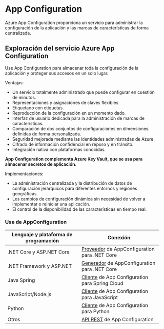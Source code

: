 # App Configuration

Azure App Configuration proporciona un servicio para administrar la configuración de la aplicación y las marcas de características de forma centralizada.

## Exploración del servicio Azure App Configuration

Use App Configuration para almacenar toda la configuración de la aplicación y proteger sus accesos en un solo lugar.

Ventajas:

+ Un servicio totalmente administrado que puede configurar en cuestión de minutos.
+ Representaciones y asignaciones de claves flexibles.
+ Etiquetado con etiquetas.
+ Reproducción de la configuración en un momento dado.
+ Interfaz de usuario dedicada para la administración de marcas de características.
+ Comparación de dos conjuntos de configuraciones en dimensiones definidas de forma personalizada.
+ Seguridad mejorada mediante las identidades administradas de Azure.
+ Cifrado de información confidencial en reposo y en tránsito.
+ Integración nativa con plataformas conocidas.

__App Configuration complementa Azure Key Vault, que se usa para almacenar secretos de aplicación.__

Implementaciones:

+ La administración centralizada y la distribución de datos de configuración jerárquicos para diferentes entornos y regiones geográficas.
+ Los cambios de configuración dinámica sin necesidad de volver a implementar o reiniciar una aplicación.
+ El control de la disponibilidad de las características en tiempo real.

### Use de AppConfiguration

|Lenguaje y plataforma de programación|Conexión|
|-------------------------------------|--------|
|.NET Core y ASP.NET Core|[Proveedor](https://learn.microsoft.com/es-es/dotnet/api/Microsoft.Extensions.Configuration.AzureAppConfiguration) de AppConfiguration para .NET Core|
|.NET Framework y ASP.NET|[Generador](https://github.com/aspnet/MicrosoftConfigurationBuilders/blob/main/README.md#azureappconfigurationbuilder) de AppConfiguration para .NET Core|
|Java Spring|[Cliente](https://microsoft.github.io/spring-cloud-azure/docs/azure-app-configuration/2.9.0/reference/html/index.html) de App Configuration para Spring Cloud|
|JavaScript/Node.js|[Cliente](https://github.com/Azure/azure-sdk-for-js/tree/main/sdk/appconfiguration/app-configuration) de App Configuration para JavaScript|
|Python|[Cliente](https://github.com/Azure/azure-sdk-for-python/tree/main/sdk/appconfiguration/azure-appconfiguration) de App Configuration para Python|
|Otros|[API REST](https://learn.microsoft.com/es-es/rest/api/appconfiguration/) de App Configuration|